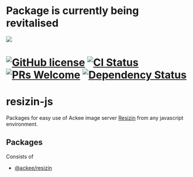 # Package is currently being revitalised

![](http://static1.1.sqspcdn.com/static/f/207938/4844797/1258911333857/12345under.jpg)

# [![GitHub license](https://img.shields.io/badge/license-MIT-blue.svg)](https://github.com/AckeeCZ/resizin-js/blob/master/LICENSE) [![CI Status](https://img.shields.io/travis/com/AckeeCZ/resizin-js.svg?style=flat)](https://travis-ci.com/AckeeCZ/resizin-js) [![PRs Welcome](https://img.shields.io/badge/PRs-welcome-brightgreen.svg)](https://reactjs.org/docs/how-to-contribute.html#your-first-pull-request) [![Dependency Status](https://img.shields.io/david/AckeeCZ/resizin-js.svg?style=flat-square)](https://david-dm.org/AckeeCZ/resizin-js)

# resizin-js

Packages for easy use of Ackee image server [Resizin](https://www.resizin.com) from any javascript environment.

## Packages

Consists of

* [@ackee/resizin](packages/resizin/README.md)
